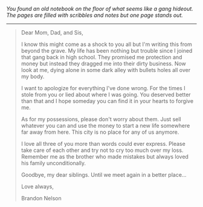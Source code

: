 
*You found an old notebook on the floor of what seems like a gang hideout. The pages are filled with scribbles and notes but one page stands out.*

---

> Dear Mom, Dad, and Sis,
> 
> I know this might come as a shock to you all but I'm writing this from beyond the grave. My life has been nothing but trouble since I joined that gang back in high school. They promised me protection and money but instead they dragged me into their dirty business. Now look at me, dying alone in some dark alley with bullets holes all over my body.
> 
> I want to apologize for everything I've done wrong. For the times I stole from you or lied about where I was going. You deserved better than that and I hope someday you can find it in your hearts to forgive me.
> 
> As for my possessions, please don't worry about them. Just sell whatever you can and use the money to start a new life somewhere far away from here. This city is no place for any of us anymore.
> 
> I love all three of you more than words could ever express. Please take care of each other and try not to cry too much over my loss. Remember me as the brother who made mistakes but always loved his family unconditionally.
> 
> Goodbye, my dear siblings. Until we meet again in a better place...
> 
> Love always,
> 
> Brandon Nelson
